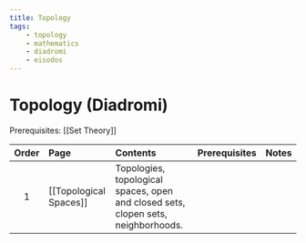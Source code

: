 ```yaml
---
title: Topology
tags:
    - topology
    - mathematics
    - diadromi
    - eisodos
---
```


# Topology (Diadromi)

Prerequisites: [[Set Theory]]

|Order|Page|Contents|Prerequisites|Notes|
|:--:|:--|:--|:--|:--|
|1|[[Topological Spaces]]|Topologies, topological spaces, open and closed sets, clopen sets, neighborhoods.||